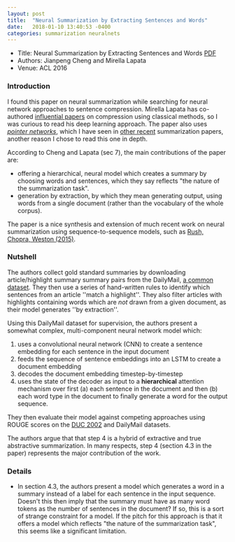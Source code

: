 ```yaml
---
layout: post
title:  "Neural Summarization by Extracting Sentences and Words"
date:   2018-01-10 13:40:53 -0400
categories: summarization neuralnets
---
```

* Title: Neural Summarization by Extracting Sentences and Words [PDF](https://arxiv.org/pdf/1603.07252.pdf)
* Authors: Jianpeng Cheng and Mirella Lapata
* Venue: ACL 2016

### Introduction

I found this paper on neural summarization while searching for neural network approaches
to sentence compression. Mirella Lapata has co-authored [influential papers](http://www.jair.org/media/2433/live-2433-3731-jair.pdf)
on compression using classical methods, so I was curious to read his deep learning approach.
The paper also uses [*pointer networks*](https://arxiv.org/abs/1506.03134), which I have seen in
[other recent](https://arxiv.org/abs/1704.04368) summarization papers, another reason I chose to read this one in depth.

According to Cheng and Lapata (sec 7), the main contributions of the paper are:
  - offering a hierarchical, neural model which creates a summary by choosing words and sentences, which they say reflects "the nature of the summarization task".
  - generation by extraction, by which they mean generating output, using words from a single document (rather than the vocabulary of the whole corpus).

The paper is a nice synthesis and extension of much recent work on neural summarization using sequence-to-sequence models, such as [Rush, Chopra, Weston (2015)](https://arxiv.org/pdf/1509.00685.pdf).

### Nutshell

The authors collect gold standard summaries by downloading article/highlight summary summary pairs from the DailyMail, [a common dataset](https://arxiv.org/pdf/1606.02858.pdf). They then use a series of hand-written rules to identify which sentences from an article ''match a highlight''. They also filter articles with highlights containing words which are *not* drawn from a given document, as their model generates ''by extraction''.

Using this DailyMail dataset for supervision, the authors present a somewhat complex, multi-component neural network model which:

1.  uses a convolutional neural network (CNN) to create a sentence embedding for each sentence in the input document
2. feeds the sequence of sentence embeddings into an LSTM to create a document embedding
3. decodes the document embedding timestep-by-timestep
4. uses the state of the decoder as input to a **hierarchical** attention mechanism over first (a) each sentence in the document and then (b) each word type in the document to finally generate a word for the output sequence.

They then evaluate their model against competing approaches using ROUGE scores on the [DUC 2002](http://duc.nist.gov/) and DailyMail datasets.

The authors argue that that step 4 is a hybrid of extractive and true abstractive summarization. In many respects, step 4 (section 4.3 in the paper) represents the major contribution of the work.

### Details
- In section 4.3, the authors present a model which generates a word in a summary instead of a label for each sentence in the input sequence. Doesn't this then imply that the summary must have as many word tokens as the number of sentences in the document? If so, this is a sort of strange constraint for a model. If the pitch for this approach is that it offers a model which reflects "the nature of the summarization task", this seems like a significant limitation.
